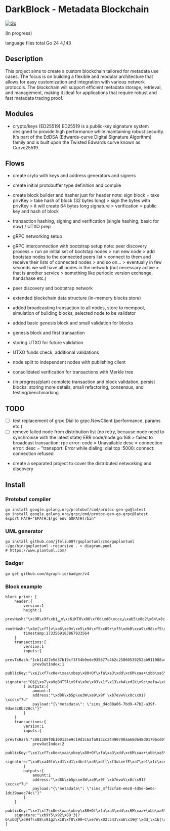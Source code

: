 # DarkBlock - Metadata Blockchain

[![Go](https://github.com/janrockdev/darkblock/actions/workflows/go.yml/badge.svg)](https://github.com/janrockdev/darkblock/actions/workflows/go.yml)

(in progress)

language	files	total
Go	        24  	4,143

## Description
This project aims to create a custom blockchain tailored for metadata use cases. The focus is on building a flexible and modular architecture that allows for easy customization and integration with various network protocols. The blockchain will support efficient metadata storage, retrieval, and management, making it ideal for applications that require robust and fast metadata tracing proof.

## Modules
- crypto/keys (ED25519)
ED25519 is a public-key signature system designed to provide high performance while maintaining robust security. It's part of the EdDSA (Edwards-curve Digital Signature Algorithm) family and is built upon the Twisted Edwards curve known as Curve25519.

## Flows
- create cryto with keys and address generators and signers
- create initial protobuffer type definition and compile 
- create block builder and hasher just for header
note: sign block = take privKey > take hash of block (32 bytes long) > sign the bytes with privKey > it will create 64 bytes long signature > verification = public key and hash of block
- transaction hashing, signing and verification (single hashing, basic for now) / UTXO prep
- gRPC networking setup
- gRPC interconnection with bootstrap setup
note: peer discovery process = run an initial set of bootstap nodes > run new node > add bootstap nodes to the connected peers list > connect to them and receive their lists of connected nodes > and so on... > eventually in few seconds we will have all nodes in the network (not necessary active > that is another service > something like periodic version exchange, handshake etc.) 
- peer discovery and bootstrap network
- extended blockchain data structure (in-memory blocks store)
- added broadcasting transaction to all nodes, store to mempool, simulation of building blocks, selected node to be validator
- added basic genesis block and small validation for blocks
- genesis block and first transaction
- storing UTXO for future validation
- UTXO funds check, additional validations
- node split to independent nodes with publishing client
- consolidated verification for transactions with Merkle tree

- (in progress/plan) complete transaction and block validation, persist blocks, storing more details, small refactoring, consensus, and testing/benchmarking

## TODO
- [ ] test replacement of grpc.Dial to grpc.NewClient (performance, params etc.)
- [ ] remove failed node from distribution list (no retry, because node need to synchronise with the latest state)
ERR node/node.go:168 > failed to broadcast transaction: rpc error: code = Unavailable desc = connection error: desc = "transport: Error while dialing: dial tcp :5000: connect: connection refused

- create a separated project to cover the distributed networking and discovery

## Install

### Protobuf compiler
```shell
go install google.golang.org/protobuf/cmd/protoc-gen-go@latest
go install google.golang.org/grpc/cmd/protoc-gen-go-grpc@latest
export PATH="$PATH:$(go env GOPATH)/bin"
```

### UML generator
```shell
go install github.com/jfeliu007/goplantuml/cmd/goplantuml
~/go/bin/goplantuml -recursive . > diagram.puml
# https://www.plantuml.com/
```

### Badger
```shell
go get github.com/dgraph-io/badger/v4
```

### Block example
```log
block print: [
    header:{
        version:1
        height:1
        prevHash:"\xc9R\x9f\xb1ౣm\xc6iKTO\x06\xf0d\xd0\xcceى\xab5\x8d2\x04\x8c0\xef\xf2\x1e\xf7"
        rootHash:"\x8e[\xf7]v\xa6\xe9v\xe5\x9d\xf5\x89r\xf5\xdeB\xca9\x98\xf5\xfalO\xc6\xe4\xd8d\xe1m\x95\x1fT"
        timestamp:1733569183867933564
    }
    transactions:{
        version:1
        inputs:{
            prevTxHash:"1cb11d27e5d37b19cf3f54b9ede935677c462c25860539252ab911088a4f69c4"
            prevOutIndex:1
            publicKey:"\xe1\xf7\x0e<\xaa\xbep\x80+Of\xfa\xa3\xdd\xc6M\xaa+\xbb\xa5\x92H\x8be\xc4e\xa1\xc1\x16\xb3G\x8d"
            signature:"Օ${\xa7\xa9gBHTƁl\x9fa\x0e\x03\x1f\x13\xb4\xd2k\x9c\xefa=\x86\xa5\x12'\xa3\xadW\x87X\xf7\x9f\xabBC\xdb\xf3S)\xcb\xdd۟Y\xcbQ*\xabk\x13]\x9a\xcdo\xd5`\xe7\xc8\x0c"
        } outputs:{
            amount:1
            address:"\xd8k\xb5p\xe3W\xa9\x9f \xb7evw%\x0c\x91?\xcc\xf7u"
            payload:"{\"metadata\": \"sims_d4c08a06-7bd9-47b2-a39f-9dae3c0b220c\"}"
        }
    }
    transactions:{
        version:1
        inputs:{
            prevTxHash:"5881389f0b100136e9c19d3c6afa913cc24490700aa68d648d0170bcd0f865ec"
            prevOutIndex:2
            publicKey:"\xe1\xf7\x0e<\xaa\xbep\x80+Of\xfa\xa3\xdd\xc6M\xaa+\xbb\xa5\x92H\x8be\xc4e\xa1\xc1\x16\xb3G\x8d"
            signature:"\xa6\xa40fn\xd1\xd1\xdbמt\xa5\xdf[\xf3w\xefE\xa7\xe1\x1c\xce\xf21\x94\x94к\xe8\x9aؙV\xe8\xf8\xc2\xd0\xf6\xb3\xb8\xbfyT\x88\x08y\xbf\xf7;\x89\xab\xd8yH\xcf\xdbXcc\x04\x01\xed\xe3\x05"
        } 
        outputs:{
            amount:1
            address:"\xd8k\xb5p\xe3W\xa9\x9f \xb7evw%\x0c\x91?\xcc\xf7u"
            payload:"{\"metadata\": \"sims_4ff2cfa8-e6c0-4d5e-be0c-1dc39aaec74c\"}"
        }
    }
    publicKey:"\xe1\xf7\x0e<\xaa\xbep\x80+Of\xfa\xa3\xdd\xc6M\xaa+\xbb\xa5\x92H\x8be\xc4e\xa1\xc1\x16\xb3G\x8d"
    signature:"\xb9Y5\x92\x89'3|?6\xbdƒ\xd94f\x88\x91gz\x18\xf0\x90~C\xe7e\x02:543\xa6\x19@'\xdd_\x1b|\x92\xcf2(\x7f\xb1،\xe7I\x0e\x90\xbci\x96\x95\x19\x04C*BgV\x00"
]
```